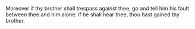 Moreover if thy brother shall trespass against thee, go and tell him his fault between thee and him alone: if he shall hear thee, thou hast gained thy brother.
